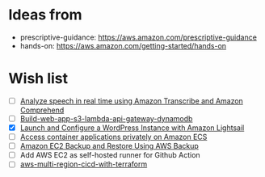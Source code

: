 # Ideas from
- prescriptive-guidance: https://aws.amazon.com/prescriptive-guidance
- hands-on: https://aws.amazon.com/getting-started/hands-on

# Wish list
- [ ] [Analyze speech in real time using Amazon Transcribe and Amazon Comprehend](https://docs.aws.amazon.com/prescriptive-guidance/latest/patterns/analyze-speech-in-real-time-using-amazon-transcribe-and-amazon-comprehend.html)
- [ ] [Build-web-app-s3-lambda-api-gateway-dynamodb](https://aws.amazon.com/getting-started/hands-on/build-web-app-s3-lambda-api-gateway-dynamodb/?ref=gsrchandson)
- [x] [Launch and Configure a WordPress Instance with Amazon Lightsail](https://aws.amazon.com/getting-started/hands-on/launch-a-wordpress-website/)
- [ ] [Access container applications privately on Amazon ECS](https://docs.aws.amazon.com/prescriptive-guidance/latest/patterns/access-container-applications-privately-on-amazon-ecs-by-using-aws-fargate-aws-privatelink-and-a-network-load-balancer.html)
- [ ] [Amazon EC2 Backup and Restore Using AWS Backup](https://aws.amazon.com/getting-started/hands-on/amazon-ec2-backup-and-restore-using-aws-backup/?ref=gsrchandson&id=itprohandson)
- [ ] Add AWS EC2 as self-hosted runner for Github Action
- [ ] [aws-multi-region-cicd-with-terraform](https://github.com/aws-samples/aws-multi-region-cicd-with-terraform)
